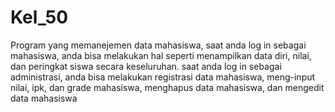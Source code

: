 # Kel_50
Program yang memanejemen data mahasiswa, saat anda log in sebagai mahasiswa, anda bisa melakukan hal seperti menampilkan data diri, nilai, dan peringkat siswa secara keseluruhan. saat anda log in sebagai administrasi, anda bisa melakukan registrasi data mahasiswa, meng-input nilai, ipk, dan grade mahasiswa, menghapus data mahasiswa, dan mengedit data mahasiswa